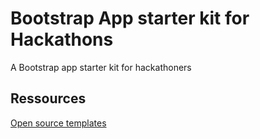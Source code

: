 # Bootstrap App starter kit for Hackathons

A Bootstrap app starter kit for hackathoners

## Ressources

[Open source templates](https://github.com/BlackrockDigital/startbootstrap)